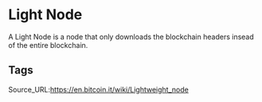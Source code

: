 # Light Node
A Light Node is a node that only downloads the blockchain headers insead of the entire blockchain.
## Tags
Source_URL:https://en.bitcoin.it/wiki/Lightweight_node
